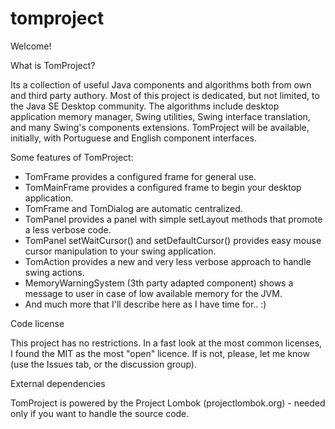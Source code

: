 # tomproject

Welcome!

What is TomProject?

Its a collection of useful Java components and algorithms both from own and third party authory.
Most of this project is dedicated, but not limited, to the Java SE Desktop community.
The algorithms include desktop application memory manager, Swing utilities, Swing interface translation, and many Swing's components extensions.
TomProject will be available, initially, with Portuguese and English component interfaces.

Some features of TomProject:
- TomFrame provides a configured frame for general use.
- TomMainFrame provides a configured frame to begin your desktop application.
- TomFrame and TomDialog are automatic centralized.
- TomPanel provides a panel with simple setLayout methods that promote a less verbose code.
- TomPanel setWaitCursor() and setDefaultCursor() provides easy mouse cursor manipulation to your swing application.
- TomAction provides a new and very less verbose approach to handle swing actions.
- MemoryWarningSystem (3th party adapted component) shows a message to user in case of low available memory for the JVM.
- And much more that I'll describe here as I have time for.. :)

Code license

This project has no restrictions.
In a fast look at the most common licenses, I found the MIT as the most "open" licence. If is not, please, let me know (use the Issues tab, or the discussion group).

External dependencies

TomProject is powered by the Project Lombok (projectlombok.org) - needed only if you want to handle the source code.
